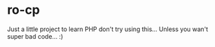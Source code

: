 # ro-cp

Just a little project to learn PHP don't try using this... Unless you wan't super bad code...
:)